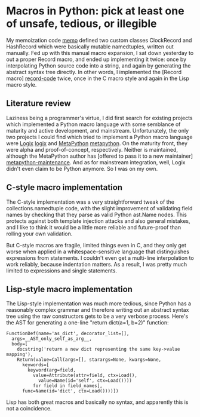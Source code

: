 # Macros in Python: pick at least one of unsafe, tedious, or illegible

My memoization code [memo] defined two custom classes ClockRecord and HashRecord which were basically mutable namedtuples, written out manually.  Fed up with this manual macro expansion, I sat down yesterday to out a proper Record macro, and ended up implementing it twice: once by interpolating Python source code into a string, and again by generating the abstract syntax tree directly.  In other words, I implemented the [Record macro] [record-code] twice, once in the C macro style and again in the Lisp macro style.

## Literature review

Laziness being a programmer's virtue, I did first search for existing projects which implemented a Python macro language with some semblance of maturity and active development, and mainstream.  Unfortunately, the only two projects I could find which tried to implement a Python macro language were [Logix] [logix] and [MetaPython] [metapython].  On the maturity front, they were alpha and proof-of-concept, respectively.  Neither is maintained, although the MetaPython author has [offered to pass it to a new maintainer] [metapython-maintenance].  And as for mainstream integration, well, Logix didn't even claim to be Python anymore.  So I was on my own.

## C-style macro implementation

The C-style implementation was a very straightforward tweak of the collections.namedtuple code, with the slight improvement of validating field names by checking that they parse as valid Python ast.Name nodes.  This protects against both template injection attacks and also general mistakes, and I like to think it would be a little more reliable and future-proof than rolling your own validation.

But C-style macros are fragile, limited things even in C, and they only get worse when applied in a whitespace-sensitive language that distinguishes expressions from statements.  I couldn't even get a multi-line interpolation to work reliably, because indentation matters.  As a result, I was pretty much limited to expressions and single statements.

## Lisp-style macro implementation

The Lisp-style implementation was much more tedious, since Python has a reasonably complex grammar and therefore writing out an abstract syntax tree using the raw constructors gets to be a very verbose process.  Here's the AST for generating a one-line "return dict(a=1, b=2)" function:

    FunctionDef(name='as_dict', decorator_list=[],
      args=__AST_only_self_as_arg__,
      body=[
        docstring('return a new dict representing the same key->value mapping'),
        Return(value=Call(args=[], starargs=None, kwargs=None,
          keywords=[
            keyword(arg=field,
              value=Attribute(attr=field, ctx=Load(), 
                value=Name(id='self', ctx=Load())))
              for field in field_names],
          func=Name(id='dict', ctx=Load())))])

Lisp has both great macros and basically no syntax, and apparently this is not a coincidence.

[memo]: <https://github.com/damonwang/random/tree/master/memoization> 

[record-code]: <https://github.com/damonwang/random/tree/master/record> 

[logix]: <http://logix-language.sourceforge.net/> 

[metapython]: <http://metapython.org/> 

[metapython-maintenance]: <http://groups.google.com/group/metapython/browse_thread/thread/4a83716c409eb012> "If anyone wants to take on the maintenance or has some project that really needs metapython, I'm open to either giving up the reigns or spending a little more time on it. "
